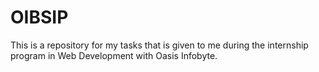 # OIBSIP
This is a repository for my tasks that is given to me during the internship program in Web Development with Oasis Infobyte.
